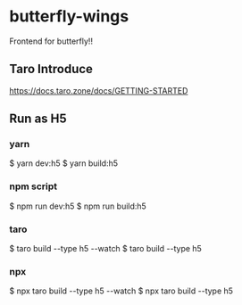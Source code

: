 # butterfly-wings
Frontend for butterfly!!

## Taro Introduce
https://docs.taro.zone/docs/GETTING-STARTED

## Run as H5
### yarn
$ yarn dev:h5
$ yarn build:h5

### npm script
$ npm run dev:h5
$ npm run build:h5

### taro
$ taro build --type h5 --watch
$ taro build --type h5

### npx
$ npx taro build --type h5 --watch
$ npx taro build --type h5